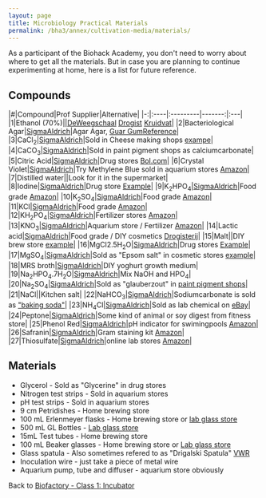 ```yaml
---
layout: page
title: Microbiology Practical Materials
permalink: /bha3/annex/cultivation-media/materials/
---
```


As a participant of the Biohack Academy, you don't need to worry about where to get all the materials. But in case you are planning to continue experimenting at home, here is a list for future reference.

## Compounds

|#|Compound|Prof Supplier|Alternative|
|-:|:----|:---------|-------:|:---|
|1|Ethanol (70%)||[DeWeegschaal](http://www.deweegschaal.nl/chempropack/alcohol-70-ethanol-10-isopropanol-250ml) [Drogist](https://www.drogist.nl/tendo-alcohol-70-gedenatureerd-120-ml.htm?utm_source=beslist.nl&utm_medium=feed&utm_campaign=vergelijken&utm_content=default3) [Kruidvat](https://www.kruidvat.nl/kruidvat-70-alcohol-ketonatus/p/2639904)|
|2|Bacteriological Agar|[SigmaAldrich](http://www.sigmaaldrich.com/catalog/product/sigma/a6686?lang=en&region=NL)|Agar Agar, [Guar Gum](http://www.amazon.com/NOW-Foods-Guar-Powder-Ounces/dp/B0015BWIZS)[Reference](http://www.ncbi.nlm.nih.gov/pubmed/16162142)|
|3|CaCl<sub>2</sub>|[SigmaAldrich](http://www.sigmaaldrich.com/catalog/product/sial/c1016?lang=en&region=NL)|Sold in Cheese making shops [exampe](http://www.vanderkooyjubbega.nl/calsium-chloride-1-liter-e-509.html)|
|4|CaCO<sub>3</sub>|[SigmaAldrich](http://www.sigmaaldrich.com/catalog/product/sial/c6763?lang=en&region=NL)|Sold in paint pigment shops as calciumcarbonate|
|5|Citric Acid|[SigmaAldrich](http://www.sigmaaldrich.com/catalog/product/sial/251275?lang=en&region=NL)|Drug stores [Bol.com](http://www.bol.com/nl/p/tendo-citroenzuur-poeder-800-gr-voedingssupplement/9200000005139341/)|
|6|Crystal Violet|[SigmaAldrich](http://www.sigmaaldrich.com/catalog/product/sigma/v5265?lang=en&region=NL)|Try Methylene Blue sold in aquarium stores [Amazon](http://www.amazon.com/Methylene-Microscope-Slide-Stain-Solution/dp/B0012GU0VK)|
|7|Distilled water||Look for it in the supermarket|
|8|Iodine|[SigmaAldrich](http://www.sigmaaldrich.com/catalog/product/fluka/318981?lang=en&region=NL)|Drug store [Example](http://www.vitaminstore.nl/Health/Vitaminen-en-mineralen/mineralen/Biotics-vloeibaar-jodium-kaliumjodide/P196639)|
|9|K<sub>2</sub>HPO<sub>4</sub>|[SigmaAldrich](http://www.sigmaaldrich.com/catalog/product/sial/p3786?lang=en&region=NL)|Food grade [Amazon](http://www.amazon.com/Potassium-Phosphate-Dibasic-Grade-1000g/dp/B00CF28K2G)|
|10|K<sub>2</sub>SO<sub>4</sub>|[SigmaAldrich](http://www.sigmaaldrich.com/catalog/product/sial/p0772?lang=en&region=NL)|Food grade [Amazon](http://www.amazon.com/Potassium-Sulfate-Potash-Organic-Pound/dp/B004JD6MGK)|
|11|KCl|[SigmaAldrich](http://www.sigmaaldrich.com/catalog/product/sial/p3911?lang=en&region=NL)|Food grade [Amazon](http://www.amazon.com/Foods-Potassium-Chloride-Powder-Ounces/dp/B00028M02Q)|
|12|KH<sub>2</sub>PO<sub>4</sub>|[SigmaAldrich](http://www.sigmaaldrich.com/catalog/product/sial/p0662?lang=en&region=NL)|Fertilizer stores [Amazon](http://www.amazon.com/Monopotassium-Greenway-Biotech-Inc-Hydroponics/dp/B00HCS99YG)|
|13|KNO<sub>3</sub>|[SigmaAldrich](http://www.sigmaaldrich.com/catalog/product/sial/221295?lang=en&region=NL)|Aquarium store / Fertilizer [Amazon](http://www.amazon.co.uk/Aqua-Essentials-Potassium-Nitrate-500g/dp/B002X6HHOG)|
|14|Lactic acid|[SigmaAldrich](http://www.sigmaaldrich.com/catalog/product/aldrich/w261114?lang=en&region=NL)|Food grade / DIY cosmetics [Drogisterij](http://www.drogisterijdelang.nl/productCategory/162)|
|15|Malt||DIY brew store [example](http://www.brouwmout.nl/)|
|16|MgCl2.5H<sub>2</sub>O|[SigmaAldrich](http://www.sigmaaldrich.com/catalog/product/sigma/m8266?lang=en&region=NL)|Drug stores [Example](http://mmswinkel.com/Magnesium-Powder.htm)|
|17|MgSO<sub>4</sub>|[SigmaAldrich](http://www.sigmaaldrich.com/catalog/product/sial/m7506?lang=en&region=NL)|Sold as "Epsom salt" in cosmetic stores [example](http://www.online-zeepwinkel.nl/a-16136446/zouten-zuren/epsom-zout-magnesiumsulfaat-bitterzout-magnesium-sulphate-zou04/)|
|18|MRS broth|[SigmaAldrich](http://www.sigmaaldrich.com/catalog/product/fluka/69966?lang=en&region=NL)|DIY yoghurt growth medium|
|19|Na<sub>2</sub>HPO<sub>4</sub>.7H<sub>2</sub>O|[SigmaAldrich](http://www.sigmaaldrich.com/catalog/product/aldrich/255793?lang=en&region=NL)|Mix NaOH and HPO<sub>4</sub>|
|20|Na<sub>2</sub>SO<sub>4</sub>|[SigmaAldrich](http://www.sigmaaldrich.com/catalog/product/sial/239313?lang=en&region=NL)|Sold as "glauberzout" in [paint pigment shops](http://www.stoftotverven.nl/Glauberzout-500-gram)|
|21|NaCl||Kitchen salt|
|22|NaHCO<sub>3</sub>|[SigmaAldrich](http://www.sigmaaldrich.com/catalog/product/sial/s8875?lang=en&region=NL)|Sodiumcarbonate is sold as ["baking soda"](http://www.walmart.com/ip/Arm-Hammer-Baking-Soda-192-oz/17043412)|
|23|NH<sub>4</sub>Cl|[SigmaAldrich](http://www.sigmaaldrich.com/catalog/product/aldrich/254134?lang=en&region=NL)|Sold as lab chemical on [eBay](http://www.ebay.com/bhp/ammonium-chloride)|
|24|Peptone|[SigmaAldrich](https://www.sigmaaldrich.com/catalog/product/fluka/p0431?lang=en&region=NL)|Some kind of animal or soy digest from fitness store|
|25|Phenol Red|[SigmaAldrich](http://www.sigmaaldrich.com/catalog/product/fluka/32661?lang=en&region=NL)|pH indicator for swimingpools [Amazon](http://www.amazon.com/Phenol-Red-pH-Indicator-500ml/dp/B00BAF8IQW)|
|26|Safranin|[SigmaAldrich](http://www.sigmaaldrich.com/catalog/product/sigma/84120?lang=en&region=NL)|Gram staining kit [Amazon](http://www.amazon.com/Grams-Safranin-Stain-250-mL/dp/B0017U7W6W)|
|27|Thiosulfate|[SigmaAldrich](http://www.sigmaaldrich.com/catalog/product/sial/217263?lang=en&region=NL)|online lab stores [Amazon](http://www.amazon.com/Hanna-Instrument-HI70439-Thiosulfate-Solution/dp/B0085XM8HC/ref=sr_1_7?s=industrial&ie=UTF8&qid=1419354374&sr=1-7&keywords=thiosulfate)|

## Materials

* Glycerol - Sold as "Glycerine" in drug stores
* Nitrogen test strips - Sold in aquarium stores
* pH test strips - Sold in aquarium stores
* 9 cm Petridishes - Home brewing store
* 100 mL Erlenmeyer flasks - Home brewing store or [lab glass store](http://www.laboratoriumglas.eu/index.php?item=&action=page&group_id=10000006&lang=NL)
* 500 mL GL Bottles - [Lab glass store](http://www.laboratoriumglas.eu/index.php?item=labfles-500-ml-met-gl-45&action=article&group_id=56&aid=301&lang=NL)
* 15mL Test tubes - Home brewing store
* 100 mL Beaker glasses - Home brewing store or [Lab glass store](http://www.laboratoriumglas.eu)
* Glass spatula - Also sometimes refered to as "Drigalski Spatula" [VWR](https://nl.vwr.com/store/catalog/product.jsp?catalog_number=231-2183)
* Inoculation wire - just take a piece of metal wire
* Aquarium pump, tube and diffuser - aquarium store obviously


Back to [Biofactory - Class 1: Incubator](/biofactory/class/1-incubator/)
